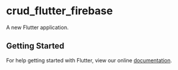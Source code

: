 # crud_flutter_firebase

A new Flutter application.

## Getting Started

For help getting started with Flutter, view our online
[documentation](https://flutter.io/).
